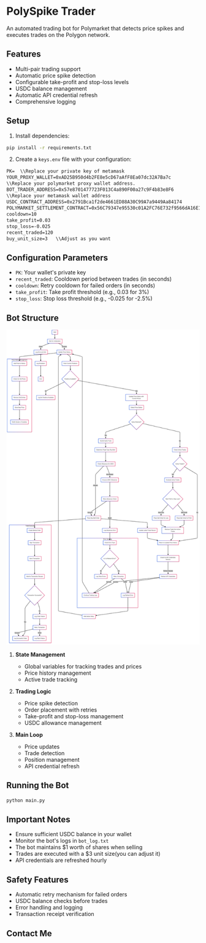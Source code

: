 # PolySpike Trader

An automated trading bot for Polymarket that detects price spikes and executes trades on the Polygon network.

## Features

- Multi-pair trading support
- Automatic price spike detection
- Configurable take-profit and stop-loss levels
- USDC balance management
- Automatic API credential refresh
- Comprehensive logging

## Setup

1. Install dependencies:
```bash
pip install -r requirements.txt
```

2. Create a `keys.env` file with your configuration:
```env
PK=  \\Replace your private key of metamask
YOUR_PROXY_WALLET=0xAD25B950d4b2FE8e5cD67aAfF8Ea07dc32A7Ba7c  \\Replace your polymarket proxy wallet address.
BOT_TRADER_ADDRESS=0x57e8701477723F013C4a890F00a27c9F4b83e8F6  \\Replace your metamask wallet address
USDC_CONTRACT_ADDRESS=0x2791Bca1f2de4661ED88A30C99A7a9449Aa84174
POLYMARKET_SETTLEMENT_CONTRACT=0x56C79347e95530c01A2FC76E732f9566dA16E113
cooldown=10
take_profit=0.03
stop_loss=-0.025
recent_traded=120
buy_unit_size=3   \\Adjust as you want
```

## Configuration Parameters

- `PK`: Your wallet's private key
- `recent_traded`: Cooldown period between trades (in seconds)
- `cooldown`: Retry cooldown for failed orders (in seconds)
- `take_profit`: Take profit threshold (e.g., 0.03 for 3%)
- `stop_loss`: Stop loss threshold (e.g., -0.025 for -2.5%)

## Bot Structure

![Bot Architecture Diagram](diagram.png)

1. **State Management**
   - Global variables for tracking trades and prices
   - Price history management
   - Active trade tracking

2. **Trading Logic**
   - Price spike detection
   - Order placement with retries
   - Take-profit and stop-loss management
   - USDC allowance management

3. **Main Loop**
   - Price updates
   - Trade detection
   - Position management
   - API credential refresh

## Running the Bot

```bash
python main.py
```

## Important Notes

- Ensure sufficient USDC balance in your wallet
- Monitor the bot's logs in `bot_log.txt`
- The bot maintains $1 worth of shares when selling
- Trades are executed with a $3 unit size(you can adjust it)
- API credentials are refreshed hourly

## Safety Features

- Automatic retry mechanism for failed orders
- USDC balance checks before trades
- Error handling and logging
- Transaction receipt verification 

## Contact Me

